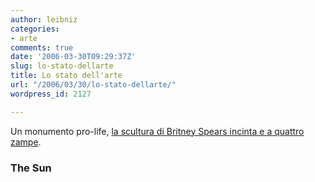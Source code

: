 ```yaml
---
author: leibniz
categories:
- arte
comments: true
date: '2006-03-30T09:29:37Z'
slug: lo-stato-dellarte
title: Lo stato dell'arte
url: "/2006/03/30/lo-stato-dellarte/"
wordpress_id: 2127

---
```

Un monumento pro-life, [la scultura di Britney Spears incinta e a quattro zampe](http://www.thesun.co.uk/article/0,,2004580002-2006140427,00.html).


### The Sun
